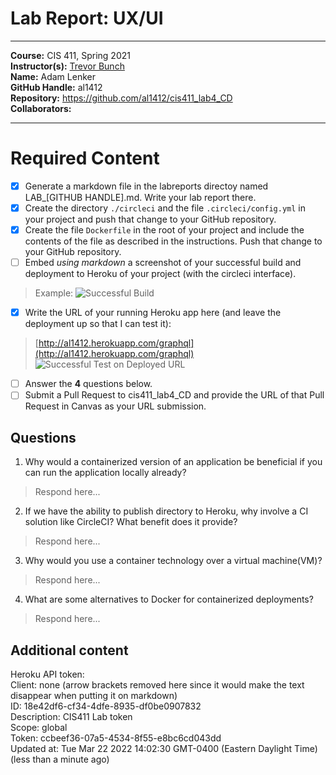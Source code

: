 # Lab Report: UX/UI
___
**Course:** CIS 411, Spring 2021  
**Instructor(s):** [Trevor Bunch](https://github.com/trevordbunch)  
**Name:** Adam Lenker  
**GitHub Handle:** al1412  
**Repository:** https://github.com/al1412/cis411_lab4_CD  
**Collaborators:** 
___

# Required Content

- [X] Generate a markdown file in the labreports directoy named LAB_[GITHUB HANDLE].md. Write your lab report there.
- [X] Create the directory ```./circleci``` and the file ```.circleci/config.yml``` in your project and push that change to your GitHub repository.
- [X] Create the file ```Dockerfile``` in the root of your project and include the contents of the file as described in the instructions. Push that change to your GitHub repository.
- [ ] Embed _using markdown_ a screenshot of your successful build and deployment to Heroku of your project (with the circleci interface).  
> Example: ![Successful Build](../ex/trevordbunch_lab2_02.png)
- [X] Write the URL of your running Heroku app here (and leave the deployment up so that I can test it):  
> [http://al1412.herokuapp.com/graphql](http://al1412.herokuapp.com/graphql)  
> ![Successful Test on Deployed URL](../ex/trevordbunch_lab2_01.png)
- [ ] Answer the **4** questions below.
- [ ] Submit a Pull Request to cis411_lab4_CD and provide the URL of that Pull Request in Canvas as your URL submission.

## Questions
1. Why would a containerized version of an application be beneficial if you can run the application locally already?
> Respond here...
2. If we have the ability to publish directory to Heroku, why involve a CI solution like CircleCI? What benefit does it provide?
> Respond here...
3. Why would you use a container technology over a virtual machine(VM)?
> Respond here...
4. What are some alternatives to Docker for containerized deployments?
> Respond here...

## Additional content
Heroku API token:   
Client:      none (arrow brackets removed here since it would make the text disappear when putting it on markdown)   
ID:          18e42df6-cf34-4dfe-8935-df0be0907832   
Description: CIS411 Lab token   
Scope:       global   
Token:       ccbeef36-07a5-4534-8f55-e8bc6cd043dd   
Updated at:  Tue Mar 22 2022 14:02:30 GMT-0400 (Eastern Daylight Time) (less than a minute ago)   
